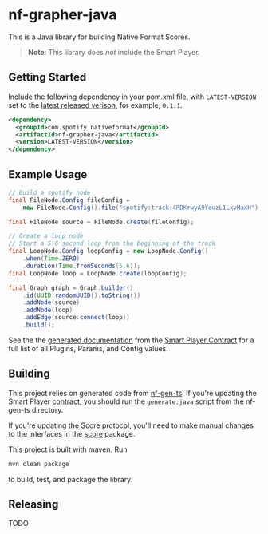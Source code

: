# nf-grapher-java

This is a Java library for building Native Format Scores.

> **Note**: This library does _not_ include the Smart Player.

## Getting Started

Include the following dependency in your pom.xml file, with `LATEST-VERSION` set to the [latest released verison](https://github.com/spotify/NFGrapher/releases), for example, `0.1.1`.

```xml
<dependency>
  <groupId>com.spotify.nativeformat</groupId>
  <artifactId>nf-grapher-java</artifactId>
  <version>LATEST-VERSION</version>
</dependency>
```

## Example Usage

```java
// Build a spotify node
final FileNode.Config fileConfig =
    new FileNode.Config().file("spotify:track:4RDKrwyA9YouzL1LxvMaxH");

final FileNode source = FileNode.create(fileConfig);

// Create a loop node
// Start a 5.6 second loop from the beginning of the track
final LoopNode.Config loopConfig = new LoopNode.Config()
    .when(Time.ZERO)
    .duration(Time.fromSeconds(5.6));
final LoopNode loop = LoopNode.create(loopConfig);

final Graph graph = Graph.builder()
    .id(UUID.randomUUID().toString())
    .addNode(source)
    .addNode(loop)
    .addEdge(source.connect(loop))
    .build();
```

See the the [generated documentation](../doc/smartplayer.md) from the [Smart Player Contract][contract] for a full list of all Plugins, Params, and Config values.

## Building

This project relies on generated code from [nf-gen-ts][]. If you're updating the Smart Player [contract][], you should run the `generate:java` script from the nf-gen-ts directory.

If you're updating the Score protocol, you'll need to make manual changes to the
interfaces in the [score][] package.

This project is built with maven. Run

```bash
mvn clean package
```

to build, test, and package the library.

## Releasing

TODO

[nf-gen-ts]: ../tools/nf-gen-ts
[contract]: ../smart-player-contract.json
[score]: src/main/java/com/spotify/nativeformat/score
